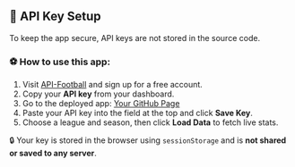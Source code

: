 ## 🔐 API Key Setup

To keep the app secure, API keys are not stored in the source code.

### ⚽ How to use this app:

1. Visit [API-Football](https://www.api-football.com/) and sign up for a free account.
2. Copy your **API key** from your dashboard.
3. Go to the deployed app: [Your GitHub Page](https://valenplastino.github.io/Client-Side-Project-Valentin/)
4. Paste your API key into the field at the top and click **Save Key**.
5. Choose a league and season, then click **Load Data** to fetch live stats.

🔒 Your key is stored in the browser using `sessionStorage` and is **not shared or saved to any server**.
